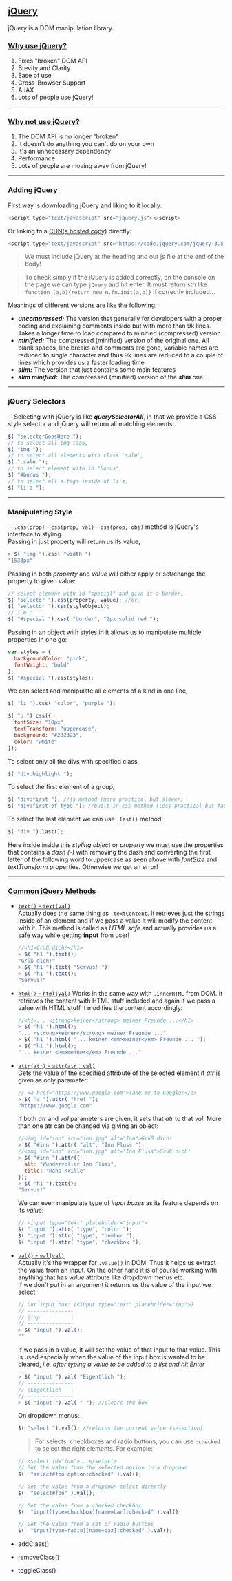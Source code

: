 ## [jQuery](https://jquery.com/)
jQuery is a DOM manipulation library.

### [Why use jQuery?](http://youmightnotneedjquery.com/)
1. Fixes "broken" DOM API
1. Brevity and Clarity
1. Ease of use
1. Cross-Browser Support
1. AJAX
1. Lots of people use jQuery!
***

### [Why not use jQuery?](http://youmightnotneedjquery.com/)
1. The DOM API is no longer "broken"
1. It doesn't do anything you can't do on your own
1. It's an unnecessary dependency
1. Performance
1. Lots of people are moving away from jQuery!
***

### Adding jQuery
First way is downloading jQuery and liking to it locally:
```javascript
<script type="text/javascript" src="jquery.js"></script>
```
Or linking to a [CDN(a hosted copy)](https://code.jquery.com/) directly:
```javascript
<script type="text/javascript" src="https://code.jquery.com/jquery-3.5.1.min.js"></script>
```
>We must include jQuery at the heading and our js file at the end of the body!

>To check simply if the jQuery is added correctly, on the console on the page we can type `jQuery` and hit enter. It must return sth like `function (a,b){return new n.fn.init(a,b)}` if correctly included...

Meanings of different versions are like the following:

- ***uncompressed:*** The version that generally for developers with a proper coding and explaining comments inside but with more than 9k lines. Takes a longer time to load compared to minified (compressed) version.
- ***minified:*** The compressed (minified) version of the original one. All blank spaces, line breaks and comments are gone, variable names are reduced to single character and thus 9k lines are reduced to a couple of lines which provides us a faster loading time
- ***slim:*** The version that just contains some main features
- ***slim minified:*** The compressed (minified) version of the ***slim*** one.
***

### jQuery Selectors
&nbsp;-&nbsp;Selecting with jQuery is like ***querySelectorAll***, in that we provide a CSS style selector and jQuery will return all matching elements:
```javascript
$( "selectorGoesHere ");
// to select all img tags,
$( "img ");
// to select all elements with class 'sale',
$( ".sale ");
// to select element with id "bonus",
$( "#bonus ");
// to select all a tags inside of li's,
$( "li a ");
```
***

### Manipulating Style
&nbsp;-&nbsp;`.css(prop)` - `css(prop, val)` - `css(prop, obj)` method is jQuery's interface to styling.  
Passing in just property will return us its value,
```javascript
> $( "img ").css( "width ")
"1533px"
```
Passing in both *property* and *value* will either apply or set/change the property to given value:
```javascript
// select element with id "special" and give it a border,
$( "selector ").css(property, value); //or,
$( "selector ").css(styleObject);
// i.e.:
$( "#special ").css( "border", "2px solid red ");
```
Passing in an object with styles in it allows us to manipulate multiple properties in one go:
```javascript
var styles = {
  backgroundColor: "pink",
  fontWeight: "bold"
};
$( "#special ").css(styles);
```
We can select and manipulate all elements of a kind in one line,
```javascript
$( "li ").css( "color", "purple ");

$( "p ").css({
  fontSize: "10px",
  textTransform: "uppercase",
  background: "#232323",
  color: "white"
});
```
To select only all the divs with specified class,
```javascript
$( "div.highlight ");
```
To select the first element of a group,
```javascript
$( "div:first "); //js method (more practical but slower)
$( "div:first-of-type "); //built-in css method (less practical but faster)
```
To select the last element we can use `.last()` method:
```javascript
$( "div ").last();
```
Here inside inside this *styling object* or *property* we must use the properties that contains a *dash (-)* with removing the dash and converting the first letter of the following word to uppercase as seen above with *fontSize* and *textTransform* properties. Otherwise we get an error!
***

### [Common jQuery Methods](https://api.jquery.com/)
- [`text()` - `text(val)`](https://api.jquery.com/text/)  
  Actually does the same thing as `.textContent`. It retrieves just the strings inside of an element and if we pass a value it will modify the content with it. This method is called as *HTML safe* and actually provides us a safe way while getting **input** from user!
  ```javascript
  //<h1>Grüß dich!</h1>
  > $( "h1 ").text();
  "Grüß dich!"
  > $( "h1 ").text( "Servus! ");
  > $( "h1 ").text();
  "Servus!"
  ```

- [`html()` - `html(val)`](https://api.jquery.com/html/)
  Works in the same way with `.innerHTML` from DOM. It retrieves the content with HTML stuff included and again if we pass a value with HTML stuff it modifies the content accordingly:
  ```javascript
  //<h1>... <strong>keiner</strong> meiner Freunde ...</h1>
  > $( "h1 ").html();
  "... <strong>keiner</strong> meiner Freunde ..."
  > $( "h1 ").html( "... keiner <em>meiner</em> Freunde ... ");
  > $( "h1 ").html();
  "... keiner <em>meiner</em> Freunde ..."
  ```

- [`attr(atr)` - `attr(atr, val)`](https://api.jquery.com/attr/)  
  Gets the value of the specified attribute of the selected element if *atr* is given as only parameter:
  ```javascript
  // <a href="https://www.google.com">Take me to Google!</a>
  > $( "a ").attr( "href ");
  "https://www.google.com"
  ```
  If both *atr* and *val* parameters are given, it sets that *atr* to that *val*. More than one atr can be changed via giving an object:
  ```javascript
  //<img id="inn" src="inn.jpg" alt="Inn">Grüß dich!
  > $( "#inn ").attr( "alt", "Inn Fluss ");
  //<img id="inn" src="inn.jpg" alt="Inn Fluss">Grüß dich!
  > $( "#inn ").attr({
    alt: "Wundervoller Inn Fluss",
    title: "Hans Krille"
  });
  > $( "h1 ").text();
  "Servus!"
  ```
  We can even manipulate type of *input boxes* as its feature depends on its *value*:
  ```javascript
  // <input type="text" placeholder="input">
  $( "input ").attr( "type", "color ");
  $( "input ").attr( "type", "number ");
  $( "input ").attr( "type", "checkbox ");
  ```

- [`val()` - `val(val)`](https://api.jquery.com/val/)  
  Actually it's the wrapper for `.value()` in DOM. Thus it helps us extract the value from an input. On the other hand it is of course working with anything that has *value* attribute like dropdown menus etc.  
  If we don't put in an argument it returns us the value of the input we select:
  ```javascript
  // Our input box: (<input type="text" placeholder="inp">)
  // ---------------
  // |inp          |
  // ---------------
  > $( "input ").val();
  ""
  ```
  If we pass in a value, it will set the value of that input to that value. This is used especially when the value of the input box is wanted to be cleared, *i.e. after typing a value to be added to a list and hit Enter*
  ```javascript
  > $( "input ").val( "Eigentlich ");
  // ---------------
  // |Eigentlich   |
  // ---------------
  > $( "input ").val( " "); //clears the box
  ```
  On dropdown menus:
  ```javascript
  $( "select ").val(); //returns the current value (selection)
  ```
  > For selects, checkboxes and radio buttons, you can use `:checked` to select the right elements. For example:
  ```javascript
  // <select id="foo">...</select>
  // Get the value from the selected option in a dropdown
  $(  "select#foo option:checked" ).val();
  
  // Get the value from a dropdown select directly
  $(  "select#foo" ).val();
  
  // Get the value from a checked checkbox
  $(  "input[type=checkbox][name=bar]:checked" ).val();
  
  // Get the value from a set of radio buttons
  $(  "input[type=radio][name=baz]:checked" ).val();
  ```

- addClass()
- removeClass()
- toggleClass()